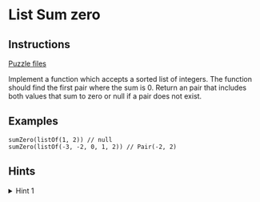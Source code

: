 # List Sum zero

## Instructions

[Puzzle files](.)

Implement a function which accepts a sorted list of integers. The function should find the first pair where the sum is 0. Return an pair that
includes both values that sum to zero or null if a pair does not exist.


## Examples

```
sumZero(listOf(1, 2)) // null
sumZero(listOf(-3, -2, 0, 1, 2)) // Pair(-2, 2)
```

## Hints

<details>
<summary>Hint 1</summary>
Use double pointer
</details>
